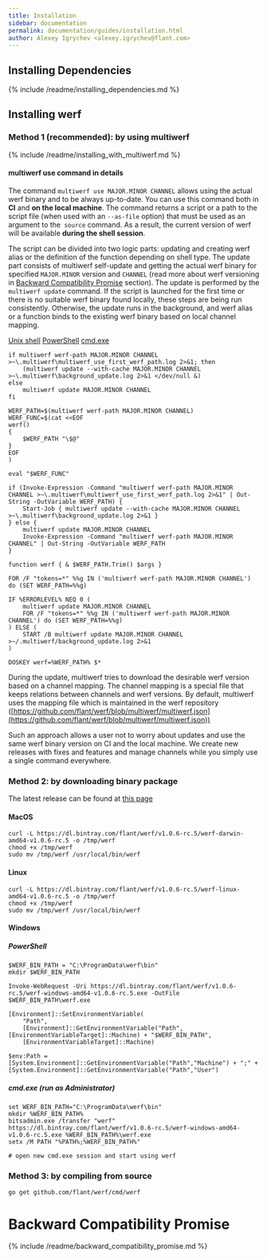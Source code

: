 ```yaml
---
title: Installation
sidebar: documentation
permalink: documentation/guides/installation.html
author: Alexey Igrychev <alexey.igrychev@flant.com>
---
```


## Installing Dependencies

{% include /readme/installing_dependencies.md %}

## Installing werf 

### Method 1 (recommended): by using multiwerf

{% include /readme/installing_with_multiwerf.md %}

#### multiwerf use command in details

The command `multiwerf use MAJOR.MINOR CHANNEL` allows using the actual werf binary and to be always up-to-date. 
You can use this command both in **CI** and **on the local machine**. 
The command returns a script or a path to the script file (when used with an `--as-file` option) that must be used as an argument to the` source` command. As a result, the current version of werf will be available **during the shell session**.

The script can be divided into two logic parts: updating and creating werf alias or the definition of the function depending on shell type. 
The update part consists of multiwerf self-update and getting the actual werf binary for specified `MAJOR.MINOR` version and `CHANNEL` (read more about werf versioning in [Backward Compatibility Promise](https://github.com/flant/werf#backward-compatibility-promise) section).
The update is performed by the `multiwerf update` command. 
If the script is launched for the first time or there is no suitable werf binary found locally, these steps are being run consistently. 
Otherwise, the update runs in the background, and werf alias or a function binds to the existing werf binary based on local channel mapping.

<div class="tabs">
  <a href="javascript:void(0)" class="tabs__btn active" onclick="openTab(event, 'tabs__btn', 'tabs__content', 'unix')">Unix shell</a>
  <a href="javascript:void(0)" class="tabs__btn" onclick="openTab(event, 'tabs__btn', 'tabs__content', 'powershell')">PowerShell</a>
  <a href="javascript:void(0)" class="tabs__btn" onclick="openTab(event, 'tabs__btn', 'tabs__content', 'cmdexe')">cmd.exe</a>
</div>

<div id="unix" class="tabs__content active" markdown="1">

```shell
if multiwerf werf-path MAJOR.MINOR CHANNEL >~\.multiwerf\multiwerf_use_first_werf_path.log 2>&1; then
    (multiwerf update --with-cache MAJOR.MINOR CHANNEL >~\.multiwerf\background_update.log 2>&1 </dev/null &)
else
    multiwerf update MAJOR.MINOR CHANNEL
fi

WERF_PATH=$(multiwerf werf-path MAJOR.MINOR CHANNEL)
WERF_FUNC=$(cat <<EOF
werf()
{
    $WERF_PATH "\$@"
}
EOF
)

eval "$WERF_FUNC"
```

</div>

<div id="powershell" class="tabs__content" markdown="1">

```shell
if (Invoke-Expression -Command "multiwerf werf-path MAJOR.MINOR CHANNEL >~\.multiwerf\multiwerf_use_first_werf_path.log 2>&1" | Out-String -OutVariable WERF_PATH) {
    Start-Job { multiwerf update --with-cache MAJOR.MINOR CHANNEL >~\.multiwerf\background_update.log 2>&1 }
} else {
    multiwerf update MAJOR.MINOR CHANNEL
    Invoke-Expression -Command "multiwerf werf-path MAJOR.MINOR CHANNEL" | Out-String -OutVariable WERF_PATH
}

function werf { & $WERF_PATH.Trim() $args }
```

</div>

<div id="cmdexe" class="tabs__content" markdown="1">

```shell
FOR /F "tokens=*" %%g IN ('multiwerf werf-path MAJOR.MINOR CHANNEL') do (SET WERF_PATH=%%g)

IF %ERRORLEVEL% NEQ 0 (
    multiwerf update MAJOR.MINOR CHANNEL 
    FOR /F "tokens=*" %%g IN ('multiwerf werf-path MAJOR.MINOR CHANNEL') do (SET WERF_PATH=%%g)
) ELSE (
    START /B multiwerf update MAJOR.MINOR CHANNEL >~/.multiwerf/background_update.log 2>&1
)

DOSKEY werf=%WERF_PATH% $*
```

</div>

During the update, multiwerf tries to download the desirable werf version based on a channel mapping. 
The channel mapping is a special file that keeps relations between channels and werf versions.
By default, multiwerf uses the mapping file which is maintained in the werf repository ([https://github.com/flant/werf/blob/multiwerf/multiwerf.json](https://github.com/flant/werf/blob/multiwerf/multiwerf.json))

Such an approach allows a user not to worry about updates and use the same werf binary version on CI and the local machine. 
We create new releases with fixes and features and manage channels while you simply use a single command everywhere.

### Method 2: by downloading binary package

The latest release can be found at [this page](https://bintray.com/flant/werf/werf/_latestVersion)

#### MacOS

```shell
curl -L https://dl.bintray.com/flant/werf/v1.0.6-rc.5/werf-darwin-amd64-v1.0.6-rc.5 -o /tmp/werf
chmod +x /tmp/werf
sudo mv /tmp/werf /usr/local/bin/werf
```

#### Linux

```shell
curl -L https://dl.bintray.com/flant/werf/v1.0.6-rc.5/werf-linux-amd64-v1.0.6-rc.5 -o /tmp/werf
chmod +x /tmp/werf
sudo mv /tmp/werf /usr/local/bin/werf
```

#### Windows

##### PowerShell

```shell
$WERF_BIN_PATH = "C:\ProgramData\werf\bin"
mkdir $WERF_BIN_PATH

Invoke-WebRequest -Uri https://dl.bintray.com/flant/werf/v1.0.6-rc.5/werf-windows-amd64-v1.0.6-rc.5.exe -OutFile $WERF_BIN_PATH\werf.exe

[Environment]::SetEnvironmentVariable(
    "Path",
    [Environment]::GetEnvironmentVariable("Path", [EnvironmentVariableTarget]::Machine) + "$WERF_BIN_PATH",
    [EnvironmentVariableTarget]::Machine)

$env:Path = [System.Environment]::GetEnvironmentVariable("Path","Machine") + ";" + [System.Environment]::GetEnvironmentVariable("Path","User")
```

##### cmd.exe (run as Administrator)

```shell
set WERF_BIN_PATH="C:\ProgramData\werf\bin"
mkdir %WERF_BIN_PATH%
bitsadmin.exe /transfer "werf" https://dl.bintray.com/flant/werf/v1.0.6-rc.5/werf-windows-amd64-v1.0.6-rc.5.exe %WERF_BIN_PATH%\werf.exe
setx /M PATH "%PATH%;%WERF_BIN_PATH%"

# open new cmd.exe session and start using werf
```

### Method 3: by compiling from source

```shell
go get github.com/flant/werf/cmd/werf
```

# Backward Compatibility Promise

{% include /readme/backward_compatibility_promise.md %}
